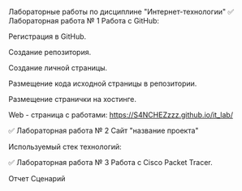 Лабораторные работы по дисциплине "Интернет-технологии"
✅ Лабораторная работа № 1
Работа с GitHub:

Регистрация в GitHub.

Создание репозитория.

Создание личной страницы.

Размещение кода исходной страницы в репозитории.

Размещение странички на хостинге.

Web - страница с работами: https://S4NCHEZzzz.github.io/it_lab/

✅ Лабораторная работа № 2
Сайт "название проекта"

Используемый стек технологий:

✅ Лабораторная работа № 3
Работа с Cisco Packet Tracer.

Отчет
Сценарий

